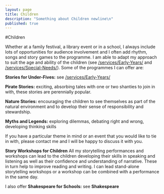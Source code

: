 ```yaml
---
layout: page
title: Children
description: "Something about Children newline\n"
published: true
---
```




#Children

Whether at a family festival, a library event or in a school, I always include lots of opportunities for audience involvement and I often add rhythm, songs and story games to the programme. I am able to adapt my approach to suit the age and ability of the children (see [/services/Early-Years/](/services/Early-Years/) and [/services/Special-Needs/](/services/Special-Needs/)).
Some of the programmes I can offer are:

**Stories for Under-Fives:** see [/services/Early-Years/](/services/Early-Years/)

**Pirate Stories:** exciting, absorbing tales with one or two shanties to join in with, these stories are perennially popular.   

**Nature Stories:** encouraging the children to see themselves as part of the natural environment and to develop their sense of responsibility and stewardship.

**Myths and Legends:** exploring dilemmas, debating right and wrong, developing thinking skills

If you have a particular theme in mind or an event that you would like to tie in with, please contact me and I will be happy to discuss it with you.

**Story Workshops for Children**
All my storytelling performances and workshops can lead to the children developing their skills in speaking and listening as well as their confidence and understanding of narrative. These in turn help to improve reading and writing. I can lead stand-alone storytelling workshops or a workshop can be combined with a performance in the same day.

I also offer **Shakespeare for Schools:** see **Shakespeare**
